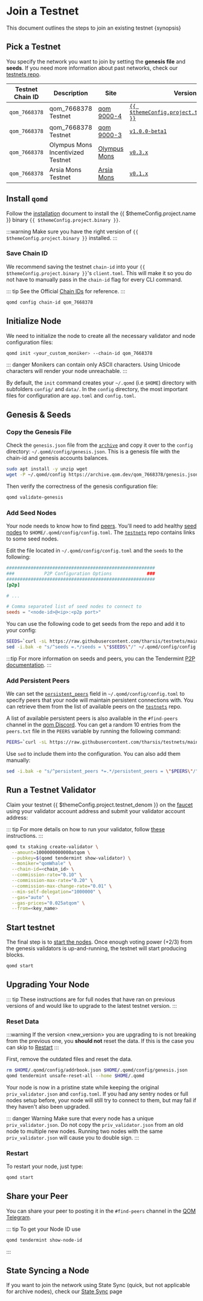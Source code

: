 <!--
order: 4
-->

# Join a Testnet

This document outlines the steps to join an existing testnet {synopsis}

## Pick a Testnet

You specify the network you want to join by setting the **genesis file** and **seeds**. If you need more information about past networks, check our [testnets repo](https://github.com/qom/testnets).

| Testnet Chain ID | Description                       | Site                                                                       | Version                                                                                  | Status  |
| ---------------- | --------------------------------- | -------------------------------------------------------------------------- | ---------------------------------------------------------------------------------------- | ------- |
| `qom_7668378`   | qom_7668378 Testnet                |        [qom 9000-4](https://github.com/qom/testnets/tree/main/qom_7668378) | [`{{ $themeConfig.project.testnet_version }}`](https://github.com/qom/qom/releases) | `Live`  |
| `qom_7668378`   | qom_7668378 Testnet                |        [qom 9000-3](https://github.com/qom/testnets/tree/main/qom_7668378) | [`v1.0.0-beta1`](https://github.com/qom/qom/releases/tag/v1.0.0-beta1)             | `Stale` |
| `qom_7668378`   | Olympus Mons Incentivized Testnet  | [Olympus Mons](https://github.com/qom/testnets/tree/main/olympus_mons)     | [`v0.3.x`](https://github.com/qom/qom/releases)                                    | `Stale` |
| `qom_7668378`   | Arsia Mons Testnet                 | [Arsia Mons](https://github.com/qom/testnets/tree/main/arsia_mons)         | [`v0.1.x`](https://github.com/qom/qom/releases)                                    | `Stale` |

## Install `qomd`

Follow the [installation](./quickstart/installation.md) document to install the {{ $themeConfig.project.name }} binary `{{ $themeConfig.project.binary }}`.

:::warning
Make sure you have the right version of `{{ $themeConfig.project.binary }}` installed.
:::

### Save Chain ID

We recommend saving the testnet `chain-id` into your `{{ $themeConfig.project.binary }}`'s `client.toml`. This will make it so you do not have to manually pass in the `chain-id` flag for every CLI command.

::: tip
See the Official [Chain IDs](./../users/technical_concepts/chain_id.md#official-chain-ids) for reference.
:::

```bash
qomd config chain-id qom_7668378
```

## Initialize Node

We need to initialize the node to create all the necessary validator and node configuration files:

```bash
qomd init <your_custom_moniker> --chain-id qom_7668378
```

::: danger
Monikers can contain only ASCII characters. Using Unicode characters will render your node unreachable.
:::

By default, the `init` command creates your `~/.qomd` (i.e `$HOME`) directory with subfolders `config/` and `data/`.
In the `config` directory, the most important files for configuration are `app.toml` and `config.toml`.

## Genesis & Seeds

### Copy the Genesis File

Check the `genesis.json` file from the [`archive`](https://archive.qom.dev/qom_7668378/genesis.json) and copy it over to the `config` directory: `~/.qomd/config/genesis.json`. This is a genesis file with the chain-id and genesis accounts balances.

```bash
sudo apt install -y unzip wget
wget -P ~/.qomd/config https://archive.qom.dev/qom_7668378/genesis.json
```

Then verify the correctness of the genesis configuration file:

```bash
qomd validate-genesis
```

### Add Seed Nodes

Your node needs to know how to find [peers](https://docs.tendermint.com/v0.34/tendermint-core/using-tendermint.html#peers). You'll need to add healthy [seed nodes](https://docs.tendermint.com/v0.34/tendermint-core/using-tendermint.html#seed) to `$HOME/.qomd/config/config.toml`. The [`testnets`](https://github.com/qom/testnets) repo contains links to some seed nodes.

Edit the file located in `~/.qomd/config/config.toml` and the `seeds` to the following:

```toml
#######################################################
###           P2P Configuration Options             ###
#######################################################
[p2p]

# ...

# Comma separated list of seed nodes to connect to
seeds = "<node-id>@<ip>:<p2p port>"
```

You can use the following code to get seeds from the repo and add it to your config:

```bash
SEEDS=`curl -sL https://raw.githubusercontent.com/tharsis/testnets/main/qom_7668378/seeds.txt | awk '{print $1}' | paste -s -d, -`
sed -i.bak -e "s/^seeds =.*/seeds = \"$SEEDS\"/" ~/.qomd/config/config.toml
```

:::tip
For more information on seeds and peers, you can the Tendermint [P2P documentation](https://docs.tendermint.com/master/spec/p2p/peer.html).
:::

### Add Persistent Peers

We can set the [`persistent_peers`](https://docs.tendermint.com/v0.34/tendermint-core/using-tendermint.html#persistent-peer) field in `~/.qomd/config/config.toml` to specify peers that your node will maintain persistent connections with. You can retrieve them from the list of
available peers on the [`testnets`](https://github.com/qom/testnets) repo.

A list of available persistent peers is also available in the `#find-peers` channel in the [qom Discord](https://discord.gg/qom). You can get a random 10 entries from the `peers.txt` file in the `PEERS` variable by running the following command:

```bash
PEERS=`curl -sL https://raw.githubusercontent.com/tharsis/testnets/main/qom_7668378/peers.txt | sort -R | head -n 10 | awk '{print $1}' | paste -s -d, -`
```

Use `sed` to include them into the configuration. You can also add them manually:

```bash
sed -i.bak -e "s/^persistent_peers *=.*/persistent_peers = \"$PEERS\"/" ~/.qomd/config/config.toml
```

## Run a Testnet Validator

Claim your testnet {{ $themeConfig.project.testnet_denom }} on the [faucet](./../developers/testnet/faucet.md) using your validator account address and submit your validator account address:

::: tip
For more details on how to run your validator, follow [these](./setup/run_validator.md) instructions.
:::

```bash
qomd tx staking create-validator \
  --amount=1000000000000atqom \
  --pubkey=$(qomd tendermint show-validator) \
  --moniker="qomWhale" \
  --chain-id=<chain_id> \
  --commission-rate="0.10" \
  --commission-max-rate="0.20" \
  --commission-max-change-rate="0.01" \
  --min-self-delegation="1000000" \
  --gas="auto" \
  --gas-prices="0.025atqom" \
  --from=<key_name>
```

## Start testnet

The final step is to [start the nodes](./quickstart/run_node.md#start-node). Once enough voting power (+2/3) from the genesis validators is up-and-running, the testnet will start producing blocks.

```bash
qomd start
```

## Upgrading Your Node

::: tip
These instructions are for full nodes that have ran on previous versions of and would like to upgrade to the latest testnet version.
:::

### Reset Data

:::warning
If the version <new_version> you are upgrading to is not breaking from the previous one, you **should not** reset the data. If this is the case you can skip to [Restart](#restart)
:::

First, remove the outdated files and reset the data.

```bash
rm $HOME/.qomd/config/addrbook.json $HOME/.qomd/config/genesis.json
qomd tendermint unsafe-reset-all --home $HOME/.qomd
```

Your node is now in a pristine state while keeping the original `priv_validator.json` and `config.toml`. If you had any sentry nodes or full nodes setup before,
your node will still try to connect to them, but may fail if they haven't also
been upgraded.

::: danger Warning
Make sure that every node has a unique `priv_validator.json`. Do not copy the `priv_validator.json` from an old node to multiple new nodes. Running two nodes with the same `priv_validator.json` will cause you to double sign.
:::

### Restart

To restart your node, just type:

```bash
qomd start
```

## Share your Peer

You can share your peer to posting it in the `#find-peers` channel in the [QOM Telegram](https://discord.gg/qom).

::: tip
To get your Node ID use

```bash
qomd tendermint show-node-id
```

:::

## State Syncing a Node

If you want to join the network using State Sync (quick, but not applicable for archive nodes), check our [State Sync](https://docs.qom.one/validators/setup/statesync.html) page
